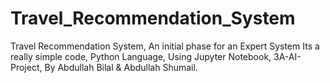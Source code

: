 # Travel_Recommendation_System
Travel Recommendation System, An initial phase for an Expert System Its a really simple code, Python Language, Using Jupyter Notebook,  3A-AI-Project, By Abdullah Bilal &amp; Abdullah Shumail.
